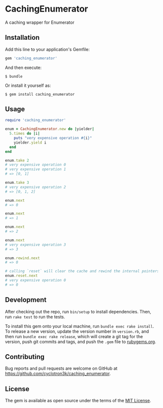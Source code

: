 # CachingEnumerator

A caching wrapper for Enumerator

## Installation

Add this line to your application's Gemfile:

```ruby
gem 'caching_enumerator'
```

And then execute:

    $ bundle

Or install it yourself as:

    $ gem install caching_enumerator

## Usage

```ruby
require 'caching_enumerator'

enum = CachingEnumerator.new do |yielder|
  5.times do |i|
    puts "very expensive operation #{i}"
    yielder.yield i
  end
end

enum.take 2
# very expensive operation 0
# very expensive operation 1
# => [0, 1]

enum.take 3
# very expensive operation 2
# => [0, 1, 2]

enum.next
# => 0

enum.next
# => 1

enum.next
# => 2

enum.next
# very expensive operation 3
# => 3

enum.rewind.next
# => 0

# calling `reset` will clear the cache and rewind the internal pointers
enum.reset.next
# very expensive operation 0
# => 0

```

## Development

After checking out the repo, run `bin/setup` to install dependencies. Then, run `rake test` to run the tests.

To install this gem onto your local machine, run `bundle exec rake install`. To release a new version, update the version number in `version.rb`, and then run `bundle exec rake release`, which will create a git tag for the version, push git commits and tags, and push the `.gem` file to [rubygems.org](https://rubygems.org).

## Contributing

Bug reports and pull requests are welcome on GitHub at https://github.com/cyclotron3k/caching_enumerator.

## License

The gem is available as open source under the terms of the [MIT License](http://opensource.org/licenses/MIT).

